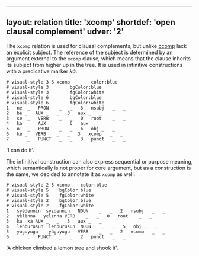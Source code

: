 
---
layout: relation
title: 'xcomp'
shortdef: 'open clausal complement'
udver: '2'
---

The `xcomp` relation is used for clausal complements, but unlike [ccomp]() lack an explicit subject. The reference of the subject is determined by an argument external to the `xcomp` clause, which means that the clause inherits its subject from higher up in the tree. It is used in infinitive constructions with a predicative marker _kà_.

~~~ conllu
# visual-style 3 6 xcomp        color:blue
# visual-style 3        bgColor:blue
# visual-style 3        fgColor:white
# visual-style 6        bgColor:blue
# visual-style 6        fgColor:white
1	ne	_	PRON	_	_	3	nsubj	_	_
2	bè	_	AUX	_	_	3	aux	_	_
3	se	_	VERB	_	_	0	root	_	_
4	ka	_	AUX	_	_	6	aux	_	_
5	o	_	PRON	_	_	6	obj	_	_
6	kè	_	VERB	_	_	3	xcomp	_	_
7	.	_	PUNCT	_	_	3	punct	_	_

~~~
'I can do it'.

The infinitival construction can also express sequential or  purpose meaning, which semantically is not proper for core argument, but as a construction is the same, we decided to annotate it as `xcomp` as well.

~~~ conllu
# visual-style 2 5 xcomp	color:blue
# visual-style 5	bgColor:blue
# visual-style 5	fgColor:white
# visual-style 2	bgColor:blue
# visual-style 2	fgColor:white
1	syèdennin	syɛdennin	NOUN	_	_	2	nsubj	_	_
2	yèlènna	yɛlɛnna	VERB	_	_	0	root	_	_
3	ka	kà	AUX	_	_	5	aux	_	_
4	lenburusun	lenburusun	NOUN	_	_	5	obj	_	_
5	yuguyugu	yúguyugu	VERB	_	_	2	xcomp	_	_
6	.	.	PUNCT	_	_	2	punct	_	_

~~~
'A chicken climbed a lemon tree and shook it'.
<!-- Interlanguage links updated So kvě 14 19:04:17 CEST 2022 -->
